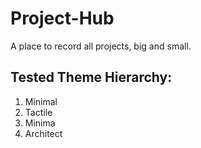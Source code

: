 # Project-Hub
A place to record all projects, big and small.

## Tested Theme Hierarchy:
1. Minimal
2. Tactile
3. Minima
4. Architect
